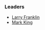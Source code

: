 ### Leaders
* [Larry Franklin](mailto:larry.franklin@owasp.org)
* [Mark King](mailto:mark.king@owasp.org)
